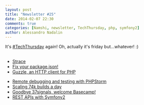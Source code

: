 ```yaml
---
layout: post
title: "Newsletter #25"
date: 2014-02-07 22:30
comments: true
categories: [Namshi, newsletter, TechThursday, php, symfony2]
author: Alessandro Nadalin
---
```


It's [#TechThursday](/blog/categories/techthursday/) again! Oh, actually it's friday but...whatever! :)
<br/>
<br/>


* [Strace](http://chadfowler.com/blog/2014/01/26/the-magic-of-strace/)
* [Fix your package.json!](https://github.com/HenrikJoreteg/fixpack)
* [Guzzle, an HTTP client for PHP](http://www.sitepoint.com/guzzle-php-http-client/)
<!-- more -->
* [Remote debugging and testing with PHPStorm](https://dutchweballiance.nl/techblog/the-definitive-remote-debug-and-unittest-with-phpstorm-guide-part-6/)
* [Scaling 74k builds a day](http://blog.gopivotal.com/case-studies-2/continuous-integration-scaling-to-74000-builds-per-day-with-travis-ci-rabbitmq)
* [Goodbye 37signals, welcome Basecamp!](https://37signals.com/)
* [REST APIs with Symfony2](http://welcometothebundle.com/symfony2-rest-api-the-best-2013-way/)